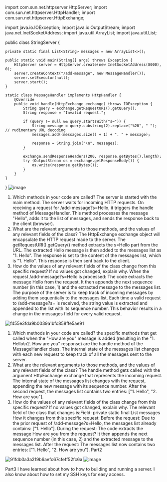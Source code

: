 import com.sun.net.httpserver.HttpServer;
import com.sun.net.httpserver.HttpHandler;
import com.sun.net.httpserver.HttpExchange;

import java.io.IOException;
import java.io.OutputStream;
import java.net.InetSocketAddress;
import java.util.ArrayList;
import java.util.List;

public class StringServer {

    private static final List<String> messages = new ArrayList<>();

    public static void main(String[] args) throws Exception {
        HttpServer server = HttpServer.create(new InetSocketAddress(8000), 0);
        server.createContext("/add-message", new MessageHandler());
        server.setExecutor(null);
        server.start();
    }

    static class MessageHandler implements HttpHandler {
        @Override
        public void handle(HttpExchange exchange) throws IOException {
            String query = exchange.getRequestURI().getQuery();
            String response = "Invalid request.";

            if (query != null && query.startsWith("s=")) {
                String message = query.substring(2).replace("%20", " "); // rudimentary URL decoding
                messages.add((messages.size() + 1) + ". " + message);

                response = String.join("\n", messages);
            }

            exchange.sendResponseHeaders(200, response.getBytes().length);
            try (OutputStream os = exchange.getResponseBody()) {
                os.write(response.getBytes());
            }
        }
    }
}
![image](https://github.com/Lyon0129/cse15l-lab-reports/assets/130290363/81a19d6a-5bd0-49ee-9079-c30d56f2d515)
1. Which methods in your code are called?
  The server is started with the main method.
  The server waits for incoming HTTP requests.
  On receiving a request for /add-message?s=Hello, it triggers the handle method of MessageHandler.
  This method processes the message "Hello", adds it to the list of messages, and sends the response back to the client (browser).
2. What are the relevant arguments to those methods, and the values of any relevant fields of the class?
  The HttpExchange exchange object will encapsulate the HTTP request made to the server.
  The getRequestURI().getQuery() method extracts the s=Hello part from the URL.
  The extracted Hello message is then added to the messages list as "1. Hello".
  The response is set to the content of the messages list, which is "1. Hello".
  This response is then sent back to the client.
3. How do the values of any relevant fields of the class change from this specific request? If no values got changed, explain why.
  When the request /add-message?s=Hello is processed:
  The code extracts the message Hello from the request.
  It then appends the next sequence number (in this case, 1) and the extracted message to the messages list.
  The purpose of the server is to keep track of incoming messages by adding them sequentially to the messages list. 
  Each time a valid request to /add-message?s=<string> is received, the string value is extracted and appended to the list with its     sequence number. 
  This behavior results in a change in the messages field for every valid request.

![f455e3fda9b0039a1bfc858ffe5ae91](https://github.com/Awu-Lin/cse15l-lab-reports/assets/94472422/c7cc1ccb-c789-4f2f-a983-319f28bb8318)
1. Which methods in your code are called?
  the specific methods that get called when the "How are you" message is added (resulting in the "1. Hello\n2. How are you" response) are the handle method of the MessageHandler class. The internal state of the messages list changes with each new request to keep track of all the messages sent to the server.
2. What are the relevant arguments to those methods, and the values of any relevant fields of the class?
  The handle method gets called with the argument HttpExchange exchange that represents the incoming request. The internal state of the messages list changes with the request, appending the new message with its sequence number. After the second request, the messages list contains two entries: ["1. Hello", "2. How are you"].
3. How do the values of any relevant fields of the class change from this specific request? If no values got changed, explain why.
  The relevant field of the class that changes is:Field: private static final List<String> messages
  How it changes from this specific request:
  Before the request: Due to the prior request of /add-message?s=Hello, the messages list already contains: ["1. Hello"].
  During the request: The code extracts the message How are you from the request? It then appends the next sequence number (in this case, 2) and the extracted message to the messages list.
  After the request: The messages list now contains two entries: ["1. Hello", "2. How are you"].
Part2

![91fdb0a3a219b6aefc67cfeff52fc6a](https://github.com/Lyon0129/cse15l-lab-reports/assets/130290363/2e1e51eb-86a7-4134-beff-1c904ba91863)
![image](https://github.com/Lyon0129/cse15l-lab-reports/assets/130290363/cdaba673-e56a-49c5-ac74-823669d76ad0)

Part3
I have learned about how to how to building and running a server.
I also know about how to set my SSH keys for easy access.
